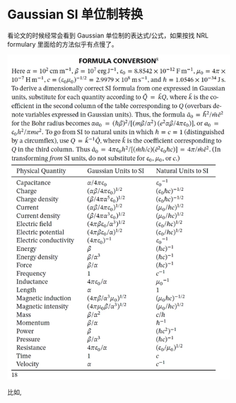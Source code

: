 # Gaussian SI 单位制转换

看论文的时候经常会看到 Gaussian 单位制的表达式/公式，如果按找 NRL formulary 里面给的方法似乎有点慢了。

![输入图片说明](https://github.com/ymma98/picx-images-hosting/raw/master/20241021/image.6m3w9oju91.webp)

比如, 
<!--stackedit_data:
eyJoaXN0b3J5IjpbNzkxNTIyNDQ4XX0=
-->